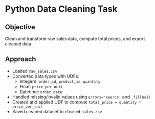 # Python Data Cleaning Task

## Objective
Clean and transform raw sales data, compute total prices, and export cleaned data.

## Approach
- Loaded `raw_sales.csv`
- Converted data types with UDFs:
  - Integers: `order_id`, `product_id`, `quantity`
  - Float: `price_per_unit`
  - Datetime: `order_date`
- Handled missing/invalid values using `errors='coerce'` and `.fillna()`
- Created and applied UDF to compute `total_price = quantity * price_per_unit`
- Saved cleaned dataset to `cleaned_sales.csv`
